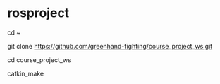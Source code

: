 # rosproject
cd ~

git clone https://github.com/greenhand-fighting/course_project_ws.git

cd course_project_ws

catkin_make
